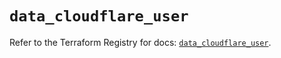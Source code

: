 # `data_cloudflare_user`

Refer to the Terraform Registry for docs: [`data_cloudflare_user`](https://registry.terraform.io/providers/cloudflare/cloudflare/5.8.2/docs/data-sources/user).
